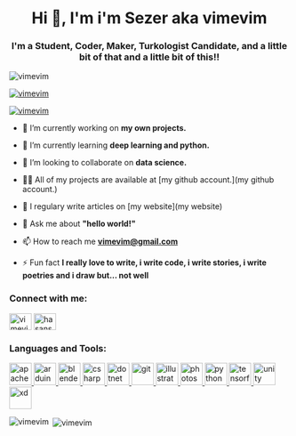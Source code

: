 <h1 align="center">Hi 👋, I'm i'm Sezer aka vimevim</h1>
<h3 align="center">I'm a Student, Coder, Maker, Turkologist Candidate, and a little bit of that and a little bit of this!!</h3>

<p align="left"> <img src="https://komarev.com/ghpvc/?username=vimevim&label=Profile%20views&color=0e75b6&style=flat" alt="vimevim" /> </p>

<p align="left"> <a href="https://github.com/ryo-ma/github-profile-trophy"><img src="https://github-profile-trophy.vercel.app/?username=vimevim" alt="vimevim" /></a> </p>

<p align="left"> <a href="https://twitter.com/vimevim" target="blank"><img src="https://img.shields.io/twitter/follow/vimevim?logo=twitter&style=for-the-badge" alt="vimevim" /></a> </p>

- 🔭 I’m currently working on **my own projects.**

- 🌱 I’m currently learning **deep learning and python.**

- 👯 I’m looking to collaborate on **data science.**

- 👨‍💻 All of my projects are available at [my github account.](my github account.)

- 📝 I regulary write articles on [my website](my website)

- 💬 Ask me about **"hello world!"**

- 📫 How to reach me **vimevim@gmail.com**

- ⚡ Fun fact **I really love to write, i write code, i write stories, i write poetries and i draw but... not well**

<h3 align="left">Connect with me:</h3>
<p align="left">
<a href="https://twitter.com/vimevim" target="blank"><img align="center" src="https://cdn.jsdelivr.net/npm/simple-icons@3.0.1/icons/twitter.svg" alt="vimevim" height="30" width="40" /></a>
<a href="https://linkedin.com/in/hasansezertasan" target="blank"><img align="center" src="https://cdn.jsdelivr.net/npm/simple-icons@3.0.1/icons/linkedin.svg" alt="hasansezertasan" height="30" width="40" /></a>
</p>

<h3 align="left">Languages and Tools:</h3>
<p align="left"> <a href="https://cordova.apache.org/" target="_blank"> <img src="https://www.vectorlogo.zone/logos/apache_cordova/apache_cordova-icon.svg" alt="apachecordova" width="40" height="40"/> </a> <a href="https://www.arduino.cc/" target="_blank"> <img src="https://cdn.worldvectorlogo.com/logos/arduino-1.svg" alt="arduino" width="40" height="40"/> </a> <a href="https://www.blender.org/" target="_blank"> <img src="https://download.blender.org/branding/community/blender_community_badge_white.svg" alt="blender" width="40" height="40"/> </a> <a href="https://www.w3schools.com/cs/" target="_blank"> <img src="https://devicons.github.io/devicon/devicon.git/icons/csharp/csharp-original.svg" alt="csharp" width="40" height="40"/> </a> <a href="https://dotnet.microsoft.com/" target="_blank"> <img src="https://devicons.github.io/devicon/devicon.git/icons/dot-net/dot-net-original-wordmark.svg" alt="dotnet" width="40" height="40"/> </a> <a href="https://git-scm.com/" target="_blank"> <img src="https://www.vectorlogo.zone/logos/git-scm/git-scm-icon.svg" alt="git" width="40" height="40"/> </a> <a href="https://www.adobe.com/in/products/illustrator.html" target="_blank"> <img src="https://www.vectorlogo.zone/logos/adobe_illustrator/adobe_illustrator-icon.svg" alt="illustrator" width="40" height="40"/> </a> <a href="https://www.photoshop.com/en" target="_blank"> <img src="https://devicons.github.io/devicon/devicon.git/icons/photoshop/photoshop-plain.svg" alt="photoshop" width="40" height="40"/> </a> <a href="https://www.python.org" target="_blank"> <img src="https://devicons.github.io/devicon/devicon.git/icons/python/python-original.svg" alt="python" width="40" height="40"/> </a> <a href="https://www.tensorflow.org" target="_blank"> <img src="https://www.vectorlogo.zone/logos/tensorflow/tensorflow-icon.svg" alt="tensorflow" width="40" height="40"/> </a> <a href="https://unity.com/" target="_blank"> <img src="https://www.vectorlogo.zone/logos/unity3d/unity3d-icon.svg" alt="unity" width="40" height="40"/> </a> <a href="https://www.adobe.com/products/xd.html" target="_blank"> <img src="https://cdn.worldvectorlogo.com/logos/adobe-xd.svg" alt="xd" width="40" height="40"/> </a> </p>

<p><img align="left" src="https://github-readme-stats.vercel.app/api/top-langs?username=vimevim&show_icons=true&locale=en&layout=compact" alt="vimevim" /></p>

<p>&nbsp;<img align="center" src="https://github-readme-stats.vercel.app/api?username=vimevim&show_icons=true&locale=en" alt="vimevim" /></p>

